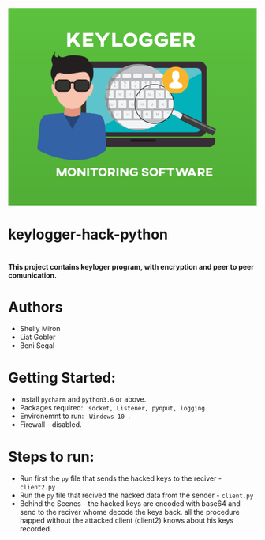 <img src="./images/keylogger-guide.jpg">

<h1> keylogger-hack-python <h1>
<h4> This project contains keyloger program, with encryption and peer to peer comunication. <h4>
  
# Authors
  * Shelly Miron
  * Liat Gobler
  * Beni Segal
# Getting Started:
  * Install <code>pycharm</code> and <code>python3.6</code> or above.
  * Packages required: <code> socket, Listener, pynput, logging </code>
  * Environemnt to run: <code> Windows 10 </code>.
  * Firewall - disabled.
# Steps to run:
  * Run first the <code>py</code> file that sends the hacked keys to the reciver - <code>client2.py</code>
  * Run the <code>py</code> file that recived the hacked data from the sender - <code>client.py</code>
  * Behind the Scenes - the hacked keys are encoded with base64 and send to the reciver
    whome decode the keys back. all the procedure happed without the attacked client (client2) knows about his keys recorded.
